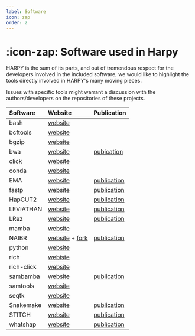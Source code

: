 ```yaml
---
label: Software
icon: zap
order: 2
---
```


# :icon-zap: Software used in Harpy
HARPY is the sum of its parts, and out of tremendous respect for the developers involved in the included software, we would like to highlight the tools directly involved in HARPY's many moving pieces.

Issues with specific tools might warrant a discussion with the authors/developers on the repositories of these projects.

| Software   | Website                                                      | Publication                                                                                            |
|:-----------|:-------------------------------------------------------------|:-------------------------------------------------------------------------------------------------------|
| bash       | [website](https://www.gnu.org/software/bash/)                |                                                                                                        |
| bcftools   | [website](https://samtools.github.io/bcftools/bcftools.html) |                                                                                                        |
| bgzip      | [website](http://www.htslib.org/doc/bgzip.html)              |                                                                                                        |
| bwa        | [website](https://github.com/lh3/bwa)                        | [pubication](http://arxiv.org/abs/1303.3997)                                                           |
| click      | [website](https://github.com/pallets/click)                  |                                                                                                        |
| conda      | [website](https://github.com/conda)                          |                                                                                                        |
| EMA        | [website](https://github.com/arshajii/ema)                   | [publication](https://www.biorxiv.org/content/early/2017/11/16/220236)                                 |
| fastp      | [website](https://github.com/OpenGene/fastp)                 | [publication](https://doi.org/10.1093/bioinformatics/bty560)                                           |
| HapCUT2    | [website](https://github.com/vibansal/HapCUT2)               | [publication](https://doi.org/10.1101/gr.213462.116)                                                   |
| LEVIATHAN  | [website](https://github.com/morispi/LEVIATHAN)              | [publication](https://doi.org/10.1101/2021.03.25.437002)                                               |
| LRez       | [website](https://github.com/morispi/LRez)                   | [publication](https://academic.oup.com/bioinformaticsadvances/article/1/1/vbab022/6375438?login=false) |
| mamba      | [website](https://github.com/mamba-org/mamba)                |                                                                                                        |
| NAIBR      | [website](https://github.com/raphael-group/NAIBR) + [fork](https://github.com/pontushojer/NAIBR) | [publication](https://doi.org/10.1093/bioinformatics/btx712)       |
| python     | [website](https://www.python.org/)                           |                                                                                                        |
| rich       | [webiste](https://github.com/Textualize/rich)                |                                                                                                        |
| rich-click | [website](https://github.com/ewels/rich-click)               |                                                                                                        |
| sambamba   | [website](https://github.com/biod/sambamba)                  | [publication](https://doi.org/10.1093/bioinformatics/btv098)                                           |
| samtools   | [website](http://www.htslib.org/)                            |                                                                                                        |
| seqtk      | [website](https://github.com/lh3/seqtk)                      |                                                                                                        |
| Snakemake  | [website](https://github.com/snakemake/snakemake)            | [publication](https://f1000research.com/articles/10-33/v1)                                             |
| STITCH     | [website](https://github.com/rwdavies/STITCH)                | [publication](https://doi.org/10.1038%2Fng.3594)                                                       |
| whatshap   | [website](https://github.com/whatshap/whatshap)              | [publication](https://doi.org/10.1101/085050)                                                          |